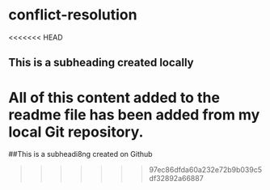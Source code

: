 # conflict-resolution

<<<<<<< HEAD
## This is a subheading created locally
All of this content added to the readme file has been added from my local Git repository.
=======
##This is a subheadi8ng created on Github
>>>>>>> 97ec86dfda60a232e72b9b039c5df32892a66887
